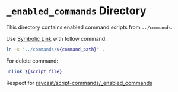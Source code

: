 # `_enabled_commands` Directory

This directory contains enabled command scripts from `../commands`.

Use [Symbolic Link](https://en.wikipedia.org/wiki/Symbolic_link) with follow command:

```sh
ln -s "../commands/${command_path}" .
```

For delete command:

```sh
unlink ${script_file}
```

Respect for [raycast/script-commands/_enabled_commands](https://github.com/raycast/script-commands/tree/master/_enabled-commands)
